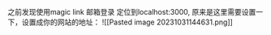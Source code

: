 之前发现使用magic link 邮箱登录 定位到localhost:3000, 原来是这里需要设置一下，设置成你的网站的地址：
![[Pasted image 20231031144631.png]]


